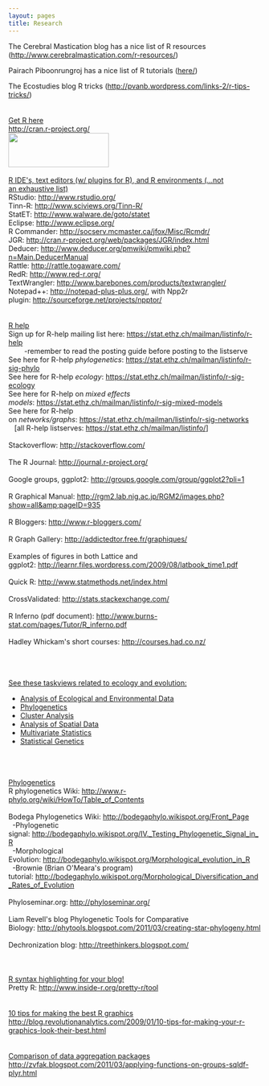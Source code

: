 ```yaml
---
layout: pages
title: Research
---
```


The Cerebral Mastication blog has a nice list of R resources (<a href="http://www.cerebralmastication.com/r-resources/">http://www.cerebralmastication.com/r-resources/</a>)<br />

Pairach Piboonrungroj has a nice list of R tutorials (<a href="http://pairach.com/2012/02/26/r-tutorials-from-universities-around-the-world/">here/</a>)<br />

The Ecostudies blog R tricks (<a href="http://pvanb.wordpress.com/links-2/r-tips-tricks/">http://pvanb.wordpress.com/links-2/r-tips-tricks/</a>)<br />
<u><br />
</u><br />
<u>Get R here</u><br />
<a href="http://cran.r-project.org/">http://cran.r-project.org/</a><br />
<a href="http://inside-r.org/download" title="Download R"><img border="0" height="68" src="http://inside-r.org/sites/all/themes/rweb/assets/badges/download-r-badge-220-green.png" width="200" /></a><br />
<br />
<u>R IDE's, text editors (w/ plugins for R), and R environments (...not an&nbsp;exhaustive&nbsp;list)</u><br />
RStudio: <a href="http://www.rstudio.org/">http://www.rstudio.org/</a><br />
Tinn-R:&nbsp;<a href="http://www.sciviews.org/Tinn-R/">http://www.sciviews.org/Tinn-R/</a><br />
StatET:&nbsp;<a href="http://www.walware.de/goto/statet">http://www.walware.de/goto/statet</a><br />
Eclipse:&nbsp;<a href="http://www.eclipse.org/">http://www.eclipse.org/</a><br />
R Commander:&nbsp;<a href="http://socserv.mcmaster.ca/jfox/Misc/Rcmdr/">http://socserv.mcmaster.ca/jfox/Misc/Rcmdr/</a><br />
JGR:&nbsp;<a href="http://cran.r-project.org/web/packages/JGR/index.html">http://cran.r-project.org/web/packages/JGR/index.html</a><br />
Deducer:&nbsp;<a href="http://www.deducer.org/pmwiki/pmwiki.php?n=Main.DeducerManual">http://www.deducer.org/pmwiki/pmwiki.php?n=Main.DeducerManual</a><br />
Rattle:&nbsp;<a href="http://rattle.togaware.com/">http://rattle.togaware.com/</a><br />
RedR:&nbsp;<a href="http://www.red-r.org/">http://www.red-r.org/</a><br />
TextWrangler:&nbsp;<a href="http://www.barebones.com/products/textwrangler/">http://www.barebones.com/products/textwrangler/</a><br />
Notepad++: <a href="http://notepad-plus-plus.org/">http://notepad-plus-plus.org/</a>, with Npp2r plugin:&nbsp;<a href="http://sourceforge.net/projects/npptor/">http://sourceforge.net/projects/npptor/</a><br />
<br />
<br />
<u>R help</u><br />
Sign up for R-help mailing list here:&nbsp;<a href="https://stat.ethz.ch/mailman/listinfo/r-help">https://stat.ethz.ch/mailman/listinfo/r-help</a><br />
&nbsp;&nbsp; &nbsp; &nbsp; &nbsp;-remember to read the posting guide before posting&nbsp;to the listserve<br />
See here for R-help <i>phylogenetics</i>:&nbsp;<a href="https://stat.ethz.ch/mailman/listinfo/r-sig-phylo">https://stat.ethz.ch/mailman/listinfo/r-sig-phylo</a><br />
See here for R-help <i>ecology</i>:&nbsp;<a href="https://stat.ethz.ch/mailman/listinfo/r-sig-ecology">https://stat.ethz.ch/mailman/listinfo/r-sig-ecology</a><br />
See here for R-help on <i>mixed effects models</i>:&nbsp;<a href="https://stat.ethz.ch/mailman/listinfo/r-sig-mixed-models">https://stat.ethz.ch/mailman/listinfo/r-sig-mixed-models</a><br />
See here for R-help on&nbsp;<i>networks/graphs</i>:&nbsp;<a href="https://stat.ethz.ch/mailman/listinfo/r-sig-networks">https://stat.ethz.ch/mailman/listinfo/r-sig-networks</a><br />
&nbsp;&nbsp; [all R-help listserves: <a href="https://stat.ethz.ch/mailman/listinfo/">https://stat.ethz.ch/mailman/listinfo/</a>]<br />
<br />
Stackoverflow:&nbsp;<a href="http://stackoverflow.com/">http://stackoverflow.com/</a><br />
<br />
The R Journal:&nbsp;<a href="http://journal.r-project.org/">http://journal.r-project.org/</a><br />
<br />
Google groups, ggplot2:&nbsp;<a href="http://groups.google.com/group/ggplot2?pli=1">http://groups.google.com/group/ggplot2?pli=1</a><br />
<br />
R Graphical Manual:&nbsp;<a href="http://rgm2.lab.nig.ac.jp/RGM2/images.php?show=all&amp;pageID=935">http://rgm2.lab.nig.ac.jp/RGM2/images.php?show=all&amp;pageID=935</a><br />
<br />
R Bloggers:&nbsp;<a href="http://www.r-bloggers.com/">http://www.r-bloggers.com/</a><br />
<br />
R Graph Gallery:&nbsp;<a href="http://addictedtor.free.fr/graphiques/">http://addictedtor.free.fr/graphiques/</a><br />
<br />
Examples of figures in both Lattice and ggplot2:&nbsp;<a href="http://learnr.files.wordpress.com/2009/08/latbook_time1.pdf">http://learnr.files.wordpress.com/2009/08/latbook_time1.pdf</a><br />
<br />
Quick R:&nbsp;<a href="http://www.statmethods.net/index.html">http://www.statmethods.net/index.html</a><br />
<br />
CrossValidated:&nbsp;<a href="http://stats.stackexchange.com/">http://stats.stackexchange.com/</a><br />
<br />
R Inferno (pdf document):&nbsp;<a href="http://www.burns-stat.com/pages/Tutor/R_inferno.pdf">http://www.burns-stat.com/pages/Tutor/R_inferno.pdf</a><br />
<br />
Hadley Whickam's short courses:&nbsp;<a href="http://courses.had.co.nz/">http://courses.had.co.nz/</a><br />
<br />
<u></u><br />
<div style="-webkit-text-decorations-in-effect: none; margin-bottom: 0px; margin-left: 0px; margin-right: 0px; margin-top: 0px;">
<u><br />
</u></div>
<div style="-webkit-text-decorations-in-effect: none; margin-bottom: 0px; margin-left: 0px; margin-right: 0px; margin-top: 0px;">
<u>See these taskviews related to ecology and evolution:</u></div>
<div style="-webkit-text-decorations-in-effect: none;">
<ul>
<li><u><a href="http://cran.r-project.org/web/views/Environmetrics.html">Analysis of Ecological and Environmental Data</a></u></li>
<li><u><a href="http://cran.r-project.org/web/views/Phylogenetics.html">Phylogenetics</a></u></li>
<li><u><a href="http://cran.r-project.org/web/views/Cluster.html">Cluster Analysis</a></u></li>
<li><u><a href="http://cran.r-project.org/web/views/Spatial.html">Analysis of Spatial Data</a></u></li>
<li><u><a href="http://cran.r-project.org/web/views/Multivariate.html">Multivariate Statistics</a></u></li>
<li><u><a href="http://cran.r-project.org/web/views/Genetics.html">Statistical Genetics</a></u></li>
</ul>
</div>
<div style="-webkit-text-decorations-in-effect: none;">
<div>
</div>
</div>
<u> </u><br />
<u><br />
</u><br />
<u>Phylogenetics</u><br />
R phylogenetics Wiki: <a href="http://www.r-phylo.org/wiki/HowTo/Table_of_Contents">http://www.r-phylo.org/wiki/HowTo/Table_of_Contents</a><br />
<br />
Bodega Phylogenetics Wiki:&nbsp;<a href="http://bodegaphylo.wikispot.org/Front_Page">http://bodegaphylo.wikispot.org/Front_Page</a><br />
&nbsp;&nbsp;-Phylogenetic signal:&nbsp;<a href="http://bodegaphylo.wikispot.org/IV._Testing_Phylogenetic_Signal_in_R">http://bodegaphylo.wikispot.org/IV._Testing_Phylogenetic_Signal_in_R</a><br />
&nbsp;&nbsp;-Morphological Evolution:&nbsp;<a href="http://bodegaphylo.wikispot.org/Morphological_evolution_in_R">http://bodegaphylo.wikispot.org/Morphological_evolution_in_R</a><br />
&nbsp;&nbsp;-Brownie (Brian O'Meara's program) tutorial:&nbsp;<a href="http://bodegaphylo.wikispot.org/Morphological_Diversification_and_Rates_of_Evolution">http://bodegaphylo.wikispot.org/Morphological_Diversification_and_Rates_of_Evolution</a><br />
<br />
Phyloseminar.org:&nbsp;<a href="http://phyloseminar.org/">http://phyloseminar.org/</a><br />
<br />
Liam Revell's blog Phylogenetic Tools for Comparative Biology:&nbsp;<a href="http://phytools.blogspot.com/2011/03/creating-star-phylogeny.html">http://phytools.blogspot.com/2011/03/creating-star-phylogeny.html</a><br />
<br />
Dechronization blog:&nbsp;<a href="http://treethinkers.blogspot.com/">http://treethinkers.blogspot.com/</a><br />
<br />
<br />
<br />
<u>R syntax highlighting for your blog!</u><br />
Pretty R:&nbsp;<a href="http://www.inside-r.org/pretty-r/tool">http://www.inside-r.org/pretty-r/tool</a><br />
<br />
<br />
<u>10 tips for making the best R graphics</u><br />
<a href="http://blog.revolutionanalytics.com/2009/01/10-tips-for-making-your-r-graphics-look-their-best.html">http://blog.revolutionanalytics.com/2009/01/10-tips-for-making-your-r-graphics-look-their-best.html</a><br />
<br />
<br />
<u>Comparison of data aggregation packages</u><br />
<a href="http://zvfak.blogspot.com/2011/03/applying-functions-on-groups-sqldf-plyr.html">http://zvfak.blogspot.com/2011/03/applying-functions-on-groups-sqldf-plyr.html</a><br />
<br />
<script type="text/javascript">
  var _gauges = _gauges || [];
  (function() {
    var t   = document.createElement('script');
    t.type  = 'text/javascript';
    t.async = true;
    t.id    = 'gauges-tracker';
    t.setAttribute('data-site-id', '4eddbb17f5a1f504cb000001');
    t.src = '//secure.gaug.es/track.js';
    var s = document.getElementsByTagName('script')[0];
    s.parentNode.insertBefore(t, s);
  })();
</script>